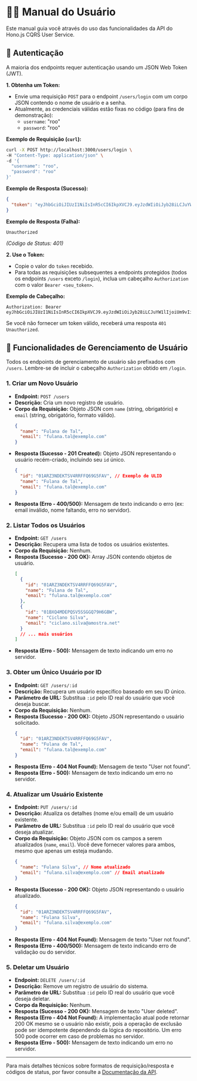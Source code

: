 # 🧑‍💻 Manual do Usuário

Este manual guia você através do uso das funcionalidades da API do Hono.js CQRS User Service.

## 🔑 Autenticação

A maioria dos endpoints requer autenticação usando um JSON Web Token (JWT).

**1. Obtenha um Token:**

*   Envie uma requisição `POST` para o endpoint `/users/login` com um corpo JSON contendo o nome de usuário e a senha.
*   Atualmente, as credenciais válidas estão fixas no código (para fins de demonstração):
    *   `username`: "roo"
    *   `password`: "roo"

**Exemplo de Requisição (`curl`):**

```bash
curl -X POST http://localhost:3000/users/login \
-H "Content-Type: application/json" \
-d '{
  "username": "roo",
  "password": "roo"
}'
```

**Exemplo de Resposta (Sucesso):**

```json
{
  "token": "eyJhbGciOiJIUzI1NiIsInR5cCI6IkpXVCJ9.eyJzdWIiOiJyb28iLCJuYW1lIjoiUm9vIiwiaWF0IjoxNTE2MjM5MDIyfQ.alguma_assinatura_aqui"
}
```

**Exemplo de Resposta (Falha):**

```
Unauthorized
```
*(Código de Status: 401)*

**2. Use o Token:**

*   Copie o valor do `token` recebido.
*   Para todas as requisições subsequentes a endpoints protegidos (todos os endpoints `/users` exceto `/login`), inclua um cabeçalho `Authorization` com o valor `Bearer <seu_token>`.

**Exemplo de Cabeçalho:**

```
Authorization: Bearer eyJhbGciOiJIUzI1NiIsInR5cCI6IkpXVCJ9.eyJzdWIiOiJyb28iLCJuYW1lIjoiUm9vIiwiaWF0IjoxNTE2MjM5MDIyfQ.alguma_assinatura_aqui
```

Se você não fornecer um token válido, receberá uma resposta `401 Unauthorized`.

## 👤 Funcionalidades de Gerenciamento de Usuário

Todos os endpoints de gerenciamento de usuário são prefixados com `/users`. Lembre-se de incluir o cabeçalho `Authorization` obtido em `/login`.

### 1. Criar um Novo Usuário

*   **Endpoint:** `POST /users`
*   **Descrição:** Cria um novo registro de usuário.
*   **Corpo da Requisição:** Objeto JSON com `name` (string, obrigatório) e `email` (string, obrigatório, formato válido).
    ```json
    {
      "name": "Fulana de Tal",
      "email": "fulana.tal@exemplo.com"
    }
    ```
*   **Resposta (Sucesso - 201 Created):** Objeto JSON representando o usuário recém-criado, incluindo seu `id` único.
    ```json
    {
      "id": "01ARZ3NDEKTSV4RRFFQ69G5FAV", // Exemplo de ULID
      "name": "Fulana de Tal",
      "email": "fulana.tal@exemplo.com"
    }
    ```
*   **Resposta (Erro - 400/500):** Mensagem de texto indicando o erro (ex: email inválido, nome faltando, erro no servidor).

### 2. Listar Todos os Usuários

*   **Endpoint:** `GET /users`
*   **Descrição:** Recupera uma lista de todos os usuários existentes.
*   **Corpo da Requisição:** Nenhum.
*   **Resposta (Sucesso - 200 OK):** Array JSON contendo objetos de usuário.
    ```json
    [
      {
        "id": "01ARZ3NDEKTSV4RRFFQ69G5FAV",
        "name": "Fulana de Tal",
        "email": "fulana.tal@exemplo.com"
      },
      {
        "id": "01BXQ4MDEPQSV5SSGGQ79H6GBW",
        "name": "Ciclano Silva",
        "email": "ciclano.silva@amostra.net"
      }
      // ... mais usuários
    ]
    ```
*   **Resposta (Erro - 500):** Mensagem de texto indicando um erro no servidor.

### 3. Obter um Único Usuário por ID

*   **Endpoint:** `GET /users/:id`
*   **Descrição:** Recupera um usuário específico baseado em seu ID único.
*   **Parâmetro de URL:** Substitua `:id` pelo ID real do usuário que você deseja buscar.
*   **Corpo da Requisição:** Nenhum.
*   **Resposta (Sucesso - 200 OK):** Objeto JSON representando o usuário solicitado.
    ```json
    {
      "id": "01ARZ3NDEKTSV4RRFFQ69G5FAV",
      "name": "Fulana de Tal",
      "email": "fulana.tal@exemplo.com"
    }
    ```
*   **Resposta (Erro - 404 Not Found):** Mensagem de texto "User not found".
*   **Resposta (Erro - 500):** Mensagem de texto indicando um erro no servidor.

### 4. Atualizar um Usuário Existente

*   **Endpoint:** `PUT /users/:id`
*   **Descrição:** Atualiza os detalhes (nome e/ou email) de um usuário existente.
*   **Parâmetro de URL:** Substitua `:id` pelo ID real do usuário que você deseja atualizar.
*   **Corpo da Requisição:** Objeto JSON com os campos a serem atualizados (`name`, `email`). Você deve fornecer valores para ambos, mesmo que apenas um esteja mudando.
    ```json
    {
      "name": "Fulana Silva", // Nome atualizado
      "email": "fulana.silva@exemplo.com" // Email atualizado
    }
    ```
*   **Resposta (Sucesso - 200 OK):** Objeto JSON representando o usuário atualizado.
    ```json
    {
      "id": "01ARZ3NDEKTSV4RRFFQ69G5FAV",
      "name": "Fulana Silva",
      "email": "fulana.silva@exemplo.com"
    }
    ```
*   **Resposta (Erro - 404 Not Found):** Mensagem de texto "User not found".
*   **Resposta (Erro - 400/500):** Mensagem de texto indicando erro de validação ou do servidor.

### 5. Deletar um Usuário

*   **Endpoint:** `DELETE /users/:id`
*   **Descrição:** Remove um registro de usuário do sistema.
*   **Parâmetro de URL:** Substitua `:id` pelo ID real do usuário que você deseja deletar.
*   **Corpo da Requisição:** Nenhum.
*   **Resposta (Sucesso - 200 OK):** Mensagem de texto "User deleted".
*   **Resposta (Erro - 404 Not Found):** A implementação atual pode retornar 200 OK mesmo se o usuário não existir, pois a operação de exclusão pode ser idempotente dependendo da lógica do repositório. Um erro 500 pode ocorrer em caso de problemas no servidor.
*   **Resposta (Erro - 500):** Mensagem de texto indicando um erro no servidor.

---

Para mais detalhes técnicos sobre formatos de requisição/resposta e códigos de status, por favor consulte a [Documentação da API](API.md).